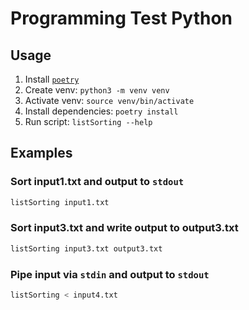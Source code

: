 # Programming Test Python

## Usage

1. Install [`poetry`](https://python-poetry.org/)
2. Create venv: `python3 -m venv venv`
3. Activate venv: `source venv/bin/activate`
4. Install dependencies: `poetry install`
5. Run script: `listSorting --help`

## Examples

### Sort input1.txt and output to `stdout`

```sh
listSorting input1.txt
```

### Sort input3.txt and write output to output3.txt

```sh
listSorting input3.txt output3.txt
```

### Pipe input via `stdin` and output to `stdout`

```sh
listSorting < input4.txt
```
